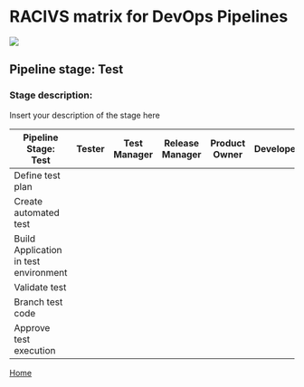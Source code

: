 # __RACIVS matrix for DevOps Pipelines__   

<img src="https://user-images.githubusercontent.com/10748736/112030685-6c81be80-8b32-11eb-94b8-c2c01b8f4581.png">

## __Pipeline stage:__  Test  
### __Stage description:__  
Insert your description of the stage here  

| Pipeline Stage:<br>Test  | Tester  | Test Manager  | Release Manager  | Product Owner  | Developer  |IT |
|----------------------------- |-------- |-------- |-------- |-------- |-------- |-------- |
| Define test plan                       |         |         |         |         |         |         |
| Create automated test                       |         |         |         |         |         |         |
| Build Application in test environment                       |         |         |         |         |         |         |
| Validate test                       |         |         |         |         |         |         |
| Branch test code                       |         |         |         |         |         |         |
| Approve test execution                       |         |         |         |         |         |         |
    
  
[Home](../index.md)  
